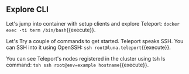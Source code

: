 



## Explore CLI


Let's jump into container with setup clients and explore Teleport:
`docker exec -ti term /bin/bash`{{execute}}.

Let's Try a couple of commands to get started. Teleport speaks SSH. You can SSH into it using OpenSSH:
`ssh root@luna.teleport`{{execute}}.


You can see Teleport's nodes registered in the cluster using tsh ls command:
`tsh ssh root@env=example hostname`{{execute}}.


